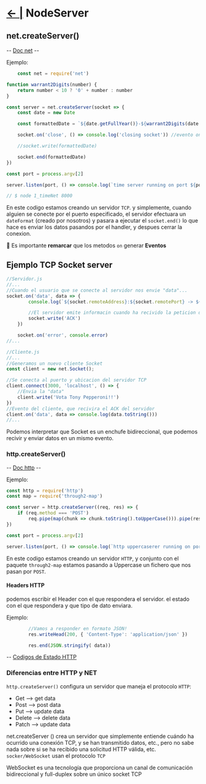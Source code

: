# [← |](https://github.com/VGamezz19/skylab-boot-notes/blob/master/semana06/)   NodeServer

## net.createServer()

-- [Doc net](https://nodejs.org/api/net.html) --

Ejemplo:

```javascript
    const net = require('net')

function warrant2Digits(number) {
    return number < 10 ? '0' + number : number
}

const server = net.createServer(socket => {
    const date = new Date

    const formattedDate = `${date.getFullYear()}-${warrant2Digits(date.getMonth() + 1)}-${warrant2Digit(date.getDate())} ${warrant2Digits(date.getHours())}:${warrant2Digits(date.getMinutes())}\n`

    socket.on('close', () => console.log('closing socket')) //evento on CLOSE

    //socket.write(formattedDate)

    socket.end(formattedDate)
})

const port = process.argv[2]

server.listen(port, () => console.log(`time server running on port ${port}`))

// $ node 1_timeNet 8000
```

En este codigo estamos creando un servidor `TCP`. y simplemente, cuando alguien se conecte por el puerto especificado, el servidor efectuara un `dateFormat` (creado por nosotros) y pasara a ejecutar el `socket.end()` lo que hace es enviar los datos pasandos por el handler, y despues cerrar la conexion.

🚨 Es importante **remarcar** que los metodos `on` generar **Eventos**

## Ejemplo TCP Socket server

```javascript
//Servidor.js
//...
//Cuando el usuario que se conecte al servidor nos envie "data"...
socket.on('data', data => {
        console.log(`${socket.remoteAddress}:${socket.remotePort} -> ${data.toString().substring(0, 100)}`)

        //El servidor emite informacin cuando ha recivido la peticion del cliente.
        socket.write('ACK')
    })

    socket.on('error', console.error)
//...

//Cliente.js
//...
//Generamos un nuevo cliente Socket
const client = new net.Socket();

//Se conecta al puerto y ubicacion del servidor TCP
client.connect(3000, 'localhost', () => {
    //Envia la "data"
    client.write('Vota Tony Pepperoni!!')
})
//Evento del cliente, que recivira el ACK del servidor
client.on('data', data => console.log(data.toString()))
//...
```

Podemos interpretar que Socket es un enchufe bidireccional, que podemos recivir y enviar datos en un mismo evento.

### http.createServer()

-- [Doc http](https://nodejs.org/api/http.html) --

Ejemplo:

```javascript
const http = require('http')
const map = require('through2-map')

const server = http.createServer((req, res) => {
    if (req.method === 'POST')
        req.pipe(map(chunk => chunk.toString().toUpperCase())).pipe(res)
})

const port = process.argv[2]

server.listen(port, () => console.log(`http uppercaserer running on port ${port}`))
```

En este codigo estamos creando un servidor `HTTP`, y conjunto con el paquete `through2-map` estamos pasando a Uppercase un fichero que nos pasan por `POST`.

#### Headers HTTP

podemos escribir el Header con el que respondera el servidor. el estado con el que respondera y que tipo de dato enviara.

Ejemplo:

```javascript
        //Vamos a responder en formato JSON!
        res.writeHead(200, { 'Content-Type': 'application/json' })

        res.end(JSON.stringify( data))
```

-- [Codigos de Estado HTTP](https://es.wikipedia.org/wiki/Anexo:C%C3%B3digos_de_estado_HTTP)

### Diferencias entre HTTP y NET

`http.createServer()` configura un servidor que maneja el protocolo `HTTP`:

- Get --> get data
- Post --> post data
- Put --> update data
- Delete --> delete data
- Patch --> update data

net.createServer () crea un servidor que simplemente entiende cuándo ha ocurrido una conexión TCP, y se han transmitido datos, etc., pero no sabe nada sobre si se ha recibido una solicitud HTTP válida, etc.
`socker/WebSocket` usan el protocolo `TCP`

WebSocket es una tecnología que proporciona un canal de comunicación bidireccional y full-duplex sobre un único socket TCP